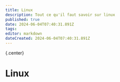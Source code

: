 ```yaml
---
title: Linux
description: Tout ce qu'il faut savoir sur linux
published: true
date: 2024-06-04T07:40:31.891Z
tags: 
editor: markdown
dateCreated: 2024-06-04T07:40:31.891Z
---
```


![](){.center}
# Linux
